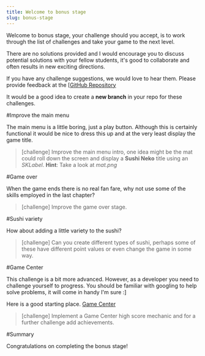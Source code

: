 ```yaml
---
title: Welcome to bonus stage
slug: bonus-stage
---
```


Welcome to bonus stage, your challenge should you accept, is to work through the list of challenges and take your game to the next level.

There are no solutions provided and I would encourage you to discuss potential solutions with your fellow students, it's good to collaborate and often results in new exciting directions.

If you have any challenge suggestions, we would love to hear them.  Please provide feedback at the [[GitHub Repository](https://github.com/MakeSchool-Tutorials/Sushi-Neko-SpriteKit-Swift)

It would be a good idea to create a **new branch** in your repo for these challenges.

#Improve the main menu

The main menu is a little boring, just a play button.  Although this is certainly functional it would be nice to dress this up and at the very least display the game title.

> [challenge]
> Improve the main menu intro, one idea might be the mat could roll down the screen and display a **Sushi Neko** title using an *SKLabel*.
> **Hint**: Take a look at *mat.png*

#Game over

When the game ends there is no real fan fare, why not use some of the skills employed in the last chapter?

> [challenge]
> Improve the game over stage.

#Sushi variety

How about adding a little variety to the sushi?

> [challenge]
> Can you create different types of sushi, perhaps some of these have different point values or even change the game in some way.

#Game Center

This challenge is a bit more advanced.  However, as a developer you need to challenge yourself to progress.  You should be familiar with googling to help solve problems, it will come in handy I'm sure :]

Here is a good starting place.  [Game Center](https://developer.apple.com/game-center/)

> [challenge]
> Implement a Game Center high score mechanic and for a further challenge add achievements.

#Summary

Congratulations on completing the bonus stage!
